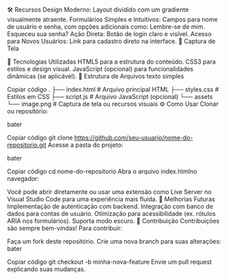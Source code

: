 🛠️ Recursos
Design Moderno: Layout dividido com um gradiente visualmente atraente.
Formulários Simples e Intuitivos: Campos para nome de usuário e senha, com opções adicionais como:
Lembre-se de mim.
Esqueceu sua senha?
Ação Direta: Botão de login claro e visível.
Acesso para Novos Usuários: Link para cadastro direto na interface.
📸 Captura de Tela

🚀 Tecnologias Utilizadas
HTML5 para a estrutura do conteúdo.
CSS3 para estilos e design visual.
JavaScript (opcional) para funcionalidades dinâmicas (se aplicável).
📂 Estrutura de Arquivos
texto simples

Copiar código
.
├── index.html         # Arquivo principal HTML
├── styles.css         # Estilos em CSS
├── script.js          # Arquivo JavaScript (opcional)
└── assets
    └── image.png      # Captura de tela ou recursos visuais
⚙️ Como Usar
Clonar ou repositório:

bater

Copiar código
git clone https://github.com/seu-usuario/nome-do-repositorio.git
Acesse a pasta do projeto:

bater

Copiar código
cd nome-do-repositorio
Abra o arquivo index.htmlno navegador:

Você pode abrir diretamente ou usar uma extensão como Live Server no Visual Studio Code para uma experiência mais fluida.
🌟 Melhorias Futuras
Implementação de autenticação com backend.
Integração com banco de dados para contas de usuário.
Otimização para acessibilidade (ex. rótulos ARIA nos formulários).
Suporta modo escuro.
🤝 Contribuição
Contribuições são sempre bem-vindas! Para contribuir:

Faça um fork deste repositório.
Crie uma nova branch para suas alterações:
bater

Copiar código
git checkout -b minha-nova-feature
Envie um pull request explicando suas mudanças.
